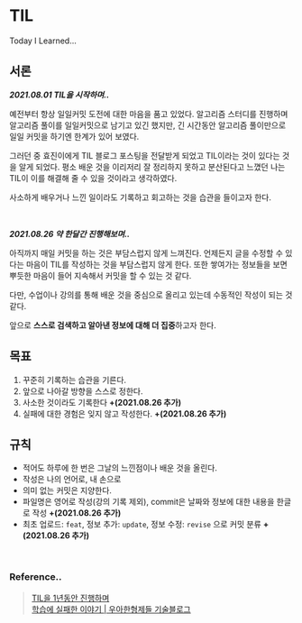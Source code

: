 # TIL
Today I Learned... 

## 서론


***2021.08.01 TIL을 시작하며..***

예전부터 항상 일일커밋 도전에 대한 마음을 품고 있었다. 알고리즘 스터디를 진행하며 알고리즘 풀이를 일일커밋으로 남기고 있긴 했지만, 긴 시간동안 알고리즘 풀이만으로 일일 커밋을 하기엔 한계가 있어 보였다. 

그러던 중 효진이에게 TIL 블로그 포스팅을 전달받게 되었고 TIL이라는 것이 있다는 것을 알게 되었다. 평소 배운 것을 이리저리 잘 정리하지 못하고 분산된다고 느꼈던 나는 TIL이 이를 해결해 줄 수 있을 것이라고 생각하였다. 

사소하게 배우거나 느낀 일이라도 기록하고 회고하는 것을 습관을 들이고자 한다. 

<br/>

***2021.08.26 약 한달간 진행해보며..***

아직까지 매일 커밋을 하는 것은 부담스럽지 않게 느껴진다. 언제든지 글을 수정할 수 있다는 마음이 TIL를 작성하는 것을 부담스럽지 않게 한다. 또한 쌓여가는 정보들을 보면 뿌듯한 마음이 들어 지속해서 커밋을 할 수 있는 것 같다.

다만, 수업이나 강의를 통해 배운 것을 중심으로 올리고 있는데 수동적인 작성이 되는 것 같다. 

앞으로 **스스로 검색하고 알아낸 정보에 대해 더 집중**하고자 한다.


## 목표


1. 꾸준히 기록하는 습관을 기른다.
2. 앞으로 나아갈 방향을 스스로 정한다.
3. 사소한 것이라도 기록한다   **+(2021.08.26 추가)**
4. 실패에 대한 경험은 잊지 않고 작성한다. **+(2021.08.26 추가)**

## 규칙

- 적어도 하루에 한 번은 그날의 느낀점이나 배운 것을 올린다.
- 작성은 나의 언어로, 내 손으로
- 의미 없는 커밋은 지양한다.
- 파일명은 영어로 작성(강의 기록 제외), commit은 날짜와 정보에 대한 내용을 한글로 작성 **+(2021.08.26 추가)**
- 최초 업로드: `feat`, 정보 추가: `update`, 정보 수정: `revise` 으로 커밋 분류 **+(2021.08.26 추가)**

<br/>

### Reference..

> [TIL을 1년동안 진행하며](https://junwoo45.github.io/2019-09-10-til_%ED%9B%84%EA%B8%B0/)
<br/>  [학습에 실패한 이야기 | 우아한형제들 기술블로그](https://techblog.woowahan.com/2555/)
